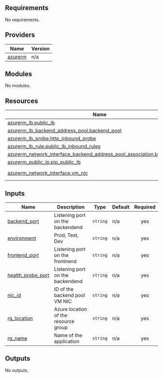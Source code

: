 <!-- BEGIN_TF_DOCS -->
## Requirements

No requirements.

## Providers

| Name | Version |
|------|---------|
| <a name="provider_azurerm"></a> [azurerm](#provider\_azurerm) | n/a |

## Modules

No modules.

## Resources

| Name | Type |
|------|------|
| [azurerm_lb.public_lb](https://registry.terraform.io/providers/hashicorp/azurerm/latest/docs/resources/lb) | resource |
| [azurerm_lb_backend_address_pool.backend_pool](https://registry.terraform.io/providers/hashicorp/azurerm/latest/docs/resources/lb_backend_address_pool) | resource |
| [azurerm_lb_probe.http_inbound_probe](https://registry.terraform.io/providers/hashicorp/azurerm/latest/docs/resources/lb_probe) | resource |
| [azurerm_lb_rule.public_lb_inbound_rules](https://registry.terraform.io/providers/hashicorp/azurerm/latest/docs/resources/lb_rule) | resource |
| [azurerm_network_interface_backend_address_pool_association.bep_association](https://registry.terraform.io/providers/hashicorp/azurerm/latest/docs/resources/network_interface_backend_address_pool_association) | resource |
| [azurerm_public_ip.pip_public_lb](https://registry.terraform.io/providers/hashicorp/azurerm/latest/docs/resources/public_ip) | resource |
| [azurerm_network_interface.vm_nic](https://registry.terraform.io/providers/hashicorp/azurerm/latest/docs/data-sources/network_interface) | data source |

## Inputs

| Name | Description | Type | Default | Required |
|------|-------------|------|---------|:--------:|
| <a name="input_backend_port"></a> [backend\_port](#input\_backend\_port) | Listening port on the backendend | `string` | n/a | yes |
| <a name="input_environment"></a> [environment](#input\_environment) | Prod, Test, Dev | `string` | n/a | yes |
| <a name="input_frontend_port"></a> [frontend\_port](#input\_frontend\_port) | Listening port on the frontnend | `string` | n/a | yes |
| <a name="input_health_probe_port"></a> [health\_probe\_port](#input\_health\_probe\_port) | Listening port on the backendend | `string` | n/a | yes |
| <a name="input_nic_id"></a> [nic\_id](#input\_nic\_id) | ID of the backend pool VM NIC | `string` | n/a | yes |
| <a name="input_rg_location"></a> [rg\_location](#input\_rg\_location) | Azure location of the resource group | `string` | n/a | yes |
| <a name="input_rg_name"></a> [rg\_name](#input\_rg\_name) | Name of the application | `string` | n/a | yes |

## Outputs

No outputs.
<!-- END_TF_DOCS -->